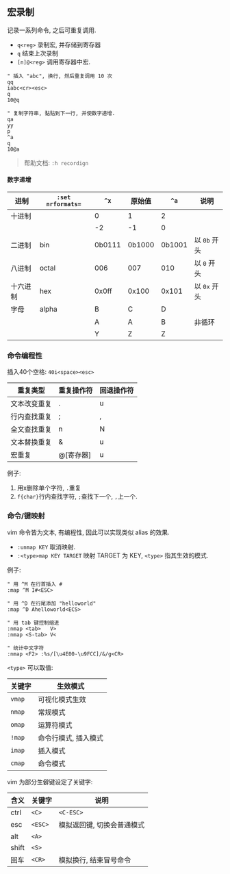## 宏录制

记录一系列命令, 之后可重复调用.

- `q<reg>` 录制宏, 并存储到寄存器
- `q` 结束上次录制
- `[n]@<reg>` 调用寄存器中宏.

```vim
" 插入 "abc", 换行, 然后重复调用 10 次
qq
iabc<cr><esc>
q
10@q

" 复制字符串, 黏贴到下一行, 并使数字递增.
qa
yy
p
^a
q
10@a
```

> 帮助文档: `:h recordign`

#### 数字递增

| 进制     | `:set nrformats=` | `^x`   | 原始值 | `^a`   | 说明         |
| -------- | ------------ | ------ | ------ | ------ | ------------ |
| 十进制   |              | 0      | 1      | 2      |              |
|          |              | -2     | -1     | 0      |              |
| 二进制   | bin          | 0b0111 | 0b1000 | 0b1001 | 以 `0b` 开头 |
| 八进制   | octal        | 006    | 007    | 010    | 以 `0` 开头  |
| 十六进制 | hex          | 0x0ff  | 0x100  | 0x101  | 以 `0x` 开头 |
| 字母     | alpha        | B      | C      | D      |              |
|          |              | A      | A      | B      | 非循环    |
|          |              | Y      | Z      | Z       |              |

### 命令编程性

插入40个空格: `40i<space><esc>`

| 重复类型     | 重复操作符  | 回退操作符 |
| ------------ | ----------- | ---------- |
| 文本改变重复 | .           | u          |
| 行内查找重复 | ;           | ,          |
| 全文查找重复 | n           | N          |
| 文本替换重复 | &           | u          |
| 宏重复       | @\[寄存器\] | u           |

例子:
1. 用x删除单个字符, `.`重复
2. `f{char}`行内查找字符, `;`查找下一个, `,`上一个.

### 命令/键映射

vim 命令皆为文本, 有编程性, 因此可以实现类似 alias 的效果.

- `:unmap KEY` 取消映射.
- `:<type>map KEY TARGET` 映射 TARGET 为 KEY, `<type>` 指其生效的模式.

例子:
```vim
" 用 ^M 在行首插入 # 
:map ^M I#<ESC>

" 用 ^D 在行尾添加 "helloworld"
:map ^D Ahelloworld<ECS>

" 用 tab 键控制缩进
:nmap <tab>   V>
:nmap <S-tab> V<

" 统计中文字符
:nmap <F2> :%s/[\u4E00-\u9FCC]/&/g<CR>
```

`<type>` 可以取值:

| 关键字 | 生效模式             |
| ------ | -------------------- |
| `vmap` | 可视化模式生效       |
| `nmap` | 常规模式             |
| `omap` | 运算符模式           |
| `!map` | 命令行模式, 插入模式 |
| `imap` | 插入模式             |
| `cmap` | 命令模式                     |

vim 为部分生僻键设定了关键字:

| 含义  | 关键字  | 说明                         |
| ----- | ------- | ---------------------------- |
| ctrl  | `<C>`   | `<C-ESC>`                    |
| esc   | `<ESC>` | 模拟返回键, 切换会普通模式 |
| alt   | `<A>`   |                              |
| shift | `<S>`    |                              |
| 回车  | `<CR>`        | 模拟换行, 结束冒号命令                            |

